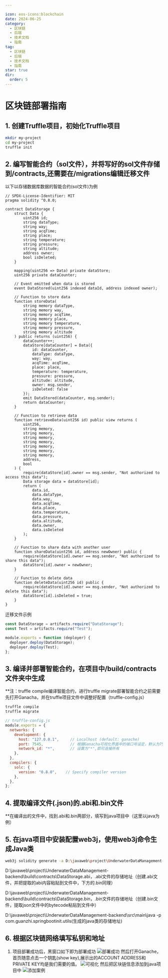 ```yaml
---

icon: eos-icons:blockchain  
date: 2024-06-25  
category:  
  - 区块链  
  - 后端  
  - 技术文档  
  - 指南  
tag:  
  - 区块链  
  - 后端  
  - 技术文档  
  - 指南  
star: true  
dir:
  order: 5
---
```


# 区块链部署指南

## 1. 创建Truffle项目，初始化Truffle项目
<!-- more -->
```bash
mkdir my-project
cd my-project
truffle init
```

## 2. 编写智能合约（sol文件），并将写好的sol文件存储到/contracts,还需要在/migrations编辑迁移文件

 以下以存储数据库数据的智能合约(sol文件)为例

```solidity
// SPDX-License-Identifier: MIT
pragma solidity ^0.8.0;

contract DataStorage {
    struct Data {
        uint256 id;
        string dataType;
        string way;
        string acqTime;
        string place;
        string temperature;
        string pressure;
        string altitude;
        address owner;
        bool isDeleted;
    }

    mapping(uint256 => Data) private dataStore;
    uint256 private dataCounter;

    // Event emitted when data is stored
    event DataStored(uint256 indexed dataId, address indexed owner);

    // Function to store data
    function storeData(
        string memory dataType,
        string memory way,
        string memory acqTime,
        string memory place,
        string memory temperature,
        string memory pressure,
        string memory altitude
    ) public returns (uint256) {
        dataCounter++;
        dataStore[dataCounter] = Data({
            id: dataCounter,
            dataType: dataType,
            way: way,
            acqTime: acqTime,
            place: place,
            temperature: temperature,
            pressure: pressure,
            altitude: altitude,
            owner: msg.sender,
            isDeleted: false
        });
        emit DataStored(dataCounter, msg.sender);
        return dataCounter;
    }

    // Function to retrieve data
    function retrieveData(uint256 id) public view returns (
        uint256,
        string memory,
        string memory,
        string memory,
        string memory,
        string memory,
        string memory,
        string memory,
        address,
        bool
    ) {
        require(dataStore[id].owner == msg.sender, "Not authorized to access this data");
        Data storage data = dataStore[id];
        return (
            data.id,
            data.dataType,
            data.way,
            data.acqTime,
            data.place,
            data.temperature,
            data.pressure,
            data.altitude,
            data.owner,
            data.isDeleted
        );
    }

    // Function to share data with another user
    function shareData(uint256 id, address newOwner) public {
        require(dataStore[id].owner == msg.sender, "Not authorized to share this data");
        dataStore[id].owner = newOwner;
    }

    // Function to delete data
    function deleteData(uint256 id) public {
        require(dataStore[id].owner == msg.sender, "Not authorized to delete this data");
        dataStore[id].isDeleted = true;
    }
}
```

迁移文件示例

```js
const DataStorage = artifacts.require("DataStorage");
const Test = artifacts.require("Test");

module.exports = function (deployer) {
  deployer.deploy(DataStorage);
  deployer.deploy(Test);
};
```

## 3. 编译并部署智能合约，在项目中/build/contracts文件夹中生成

   **注：truffle compile编译智能合约，进行truffle migrate部署智能合约之前需要先打开Ganacha，并在truffle项目文件中调整好配置（truffle-config.js）

```bash
truffle compile
truffle migrate
```

```js
// truffle-config.js
module.exports = {
  networks: {
    development: {
      host: "127.0.0.1",     // Localhost (default: ganache)
      port: 7545,            // 根据Ganacha可视化界面中的端口号设定，默认为7545
      network_id: "*",       // 设置为"*",即可连接所有
    },
  },
  compilers: {
    solc: {
      version: "0.8.0",    // Specify compiler version
    },
  },
};
```

## 4. 提取编译文件(.json)的.abi和.bin文件

**在编译出的文件中，找到.abi和.bin两部分，填写到java项目中（这里以java为例）

## 5. 在java项目中安装配置web3j，使用web3j命令生成Java类

```bash
web3j solidity generate -a D:\javaweb\project\UnderwaterDataManagement-backend\build\contracts\DataStorage.abi -b D:\javaweb\project\UnderwaterDataManagement-backend\build\contracts\DataStorage.bin -o D:\javaweb\project\UnderwaterDataManagement-backend\src\main\java -p com.guanzhi.springbootinit.utils
```

D:\javaweb\project\UnderwaterDataManagement-backend\build\contracts\DataStorage.abi，.abi文件的存储地址（创建.abi文件，并把提取的abi内容粘贴到文件中，下方的.bin同理）

D:\javaweb\project\UnderwaterDataManagement-backend\build\contracts\DataStorage.bin，.bin文件的存储地址（创建.bin文件，提取json文件中的bytecode粘贴到文件中）

D:\javaweb\project\UnderwaterDataManagement-backend\src\main\java -p com.guanzhi.springbootinit.utils(生成的java类的存储地址)

## 6. 根据区块链网络填写私钥和地址

1. 项目部署成功后，黑窗口如下即为部署成功
![部署成功](/blockchain/1.png)
然后打开Ganache，首页随意点击一个钥匙(show key),展示出的ACCOUNT ADDRESS和PRIVATE KEY均是我们需要的值。
![可视化](/blockchain/2.png)
然后把区块链信息添加到java项目中
![添加案例](/blockchain/3.png)
